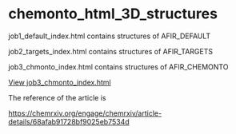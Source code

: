 # chemonto_html_3D_structures

job1_default_index.html contains structures of AFIR_DEFAULT


job2_targets_index.html contains structures of AFIR_TARGETS


job3_chmonto_index.html contains structures of AFIR_CHEMONTO

[View job3_chmonto_index.html](https://rawcdn.githack.com/CHEMONTO-AFIR/chemonto_html_3D_structures/main/job3_chmonto_index.html)

The  reference of the article is

https://chemrxiv.org/engage/chemrxiv/article-details/68afab91728bf9025eb7534d
